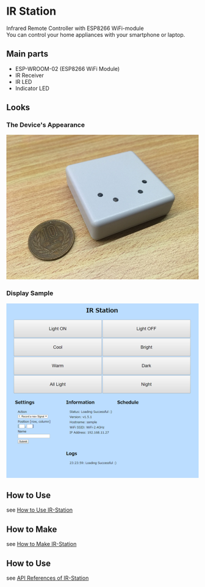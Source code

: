 # IR Station

Infrared Remote Controller with ESP8266 WiFi-module  
You can control your home appliances with your smartphone or laptop.

## Main parts

  * ESP-WROOM-02 (ESP8266 WiFi Module)
  * IR Receiver
  * IR LED
  * Indicator LED

## Looks

### The Device's Appearance

![body](images/body.jpg)

### Display Sample

![display](images/display.png)

## How to Use

see [How to Use IR-Station](how-to-use.md)

## How to Make

see [How to Make IR-Station](how-to-make.md)

## How to Use

see [API References of IR-Station](api-references.md)
